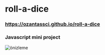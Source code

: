 # roll-a-dice

### https://ozantassci.github.io/roll-a-dice

### Javascript mini project

![önizleme](https://user-images.githubusercontent.com/102819318/176781734-1f40984b-48e1-4f26-bf4b-f83426baec9e.PNG)
